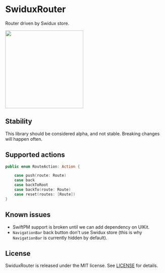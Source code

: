 # SwiduxRouter
Router driven by Swidux store.

<img src="http://clmntcrl.io/images/.github/swidux-router/swidux-router-in-action.gif" width="247" />

## Stability

This library should be considered alpha, and not stable. Breaking changes will happen often.

## Supported actions

```swift
public enum RouteAction: Action {

    case push(route: Route)
    case back
    case backToRoot
    case backTo(route: Route)
    case reset(routes: [Route])
}
```

## Known issues

- SwiftPM support is broken until we can add dependency on UIKit.
-  `NavigationBar` back button don't use Swidux store (this is why `NavigationBar` is currently hidden by default).

## License

SwiduxRouter is released under the MIT license. See [LICENSE](LICENSE]) for details.
